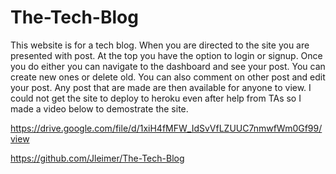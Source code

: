 # The-Tech-Blog
This website is for a tech blog.  When you are directed to the site you are presented with post.  At the top you have the option to login or signup.  Once you do either you can navigate to the dashboard and see your post.  You can create new ones or delete old.  You can also comment on other post and edit your post.  Any post that are made are then available for anyone to view.  I could not get the site to deploy to heroku even after help from TAs so I made a video below to demostrate the site.

https://drive.google.com/file/d/1xiH4fMFW_IdSvVfLZUUC7nmwfWm0Gf99/view

https://github.com/Jleimer/The-Tech-Blog